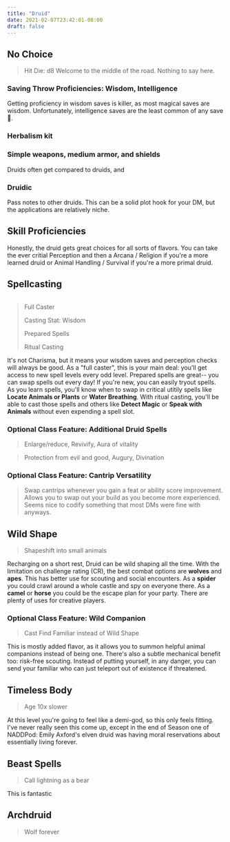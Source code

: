 ```yaml
---
title: "Druid"
date: 2021-02-07T23:42:01-08:00
draft: false
---
```


## No Choice
> Hit Die: d8
Welcome to the middle of the road. Nothing to say here.

### Saving Throw Proficiencies: Wisdom, Intelligence
Getting proficiency in wisdom saves is killer, as most magical saves are wisdom.
Unfortunately, intelligence saves are the least common of any save 😬.

### Herbalism kit


### Simple weapons, medium armor, and shields
Druids often get compared to druids, and
### Druidic
Pass notes to other druids. This can be a solid plot hook for your DM, but the applications are
relatively niche.
## Skill Proficiencies
Honestly, the druid gets great choices for all sorts of flavors. You can take the ever critial
Perception and then a Arcana / Religion if you're a more learned druid or Animal Handling /
Survival if you're a more primal druid.

## Spellcasting
```rating-4
```
> Full Caster
>
> Casting Stat: Wisdom
>
> Prepared Spells
>
> Ritual Casting

It's not Charisma, but it means your wisdom saves and perception checks will always be good.
As a "full caster", this is your main deal: you'll get access to new spell levels every odd level.
Prepared spells are great-- you can swap spells out every day! If you're new, you can easily tryout
spells. As you learn spells, you'll know when to swap in critical utitily spells like **Locate
Animals or Plants** or **Water Breathing**. With ritual casting, you'll be able to cast those spells
and others like **Detect Magic** or **Speak with Animals** without even expending a spell slot.
### Optional Class Feature: Additional Druid Spells
> Enlarge/reduce, Revivify, Aura of vitality

> Protection from evil and good, Augury, Divination
### Optional Class Feature: Cantrip Versatility
> Swap cantrips whenever you gain a feat or ability score improvement.
Allows you to swap out your build as you become more experienced. Seems nice to codify something
that most DMs were fine with anyways.
## Wild Shape
> Shapeshift into small animals

Recharging on a short rest, Druid can be wild shaping all the time. With the limitation on
challenge rating (CR), the best combat options are **wolves** and **apes**. This has better use for
scouting and social encounters. As a **spider** you could crawl around a whole castle and spy on
everyone there. As a **camel** or **horse** you could be the escape plan for your party. There are
plenty of uses for creative players.

### Optional Class Feature: Wild Companion
> Cast Find Familiar instead of Wild Shape

This is mostly added flavor, as it allows you to summon helpful animal companions instead of being
one. There's also a subtle mechanical benefit too: risk-free scouting. Instead of putting yourself,
in any danger, you can send your familiar who can just teleport out of existence if threatened.
## Timeless Body
> Age 10x slower

At this level you're going to feel like a demi-god, so this only feels fitting. I've never really
seen this come up, except in the end of Season one of NADDPod: Emily Axford's elven druid was
having moral reservations about essentially living forever.
## Beast Spells
> Call lightning as a bear

This is fantastic
## Archdruid
> Wolf forever
